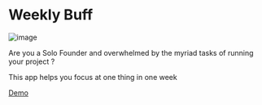 # Weekly Buff

![image](https://github.com/dytra/weekly-buff/assets/3460109/4c33b038-5dc2-42d9-93bc-c5a2bca708c9)


Are you a Solo Founder and overwhelmed by the myriad tasks of running your project ? 

This app helps you focus at one thing in one week

[Demo](https://weeklybuff.vercel.app)